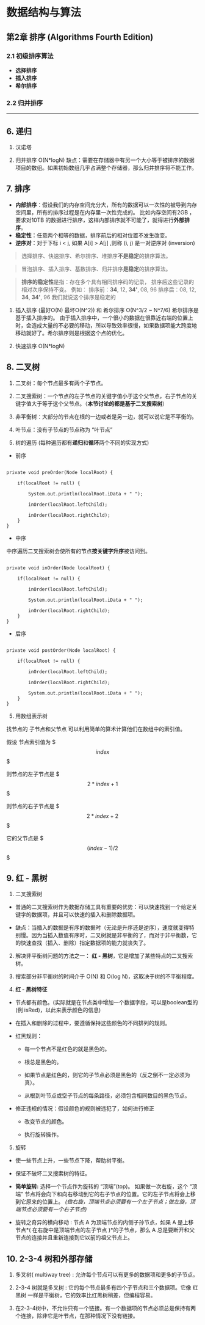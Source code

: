 # 数据结构与算法

## 第2章 排序 (Algorithms Fourth Edition)

### 2.1 初级排序算法
- **选择排序**
- **插入排序**
- **希尔排序**

### 2.2 归并排序


* * *


## 6. 递归

1. 汉诺塔

2. 归并排序  O(N*logN)
缺点：需要在存储器中有另一个大小等于被排序的数据项目的数组。如果初始数组几乎占满整个存储器，那么归并排序将不能工作。



## 7. 排序

- **内部排序**：假设我们的内存空间充分大，所有的数据可以一次性的被导到内存空间里，所有的排序过程是在内存里一次性完成的。 比如内存空间有2GB ，要求对10TB 的数据进行排序，这样内部排序就不可能了，就得进行**外部排序**。
- **稳定性**：任意两个相等的数据，排序前后的相对位置不发生改变。
- **逆序对**：对于下标 i < j, 如果 A[i] > A[j] ,则称 (i, j) 是一对逆序对 (inversion)

> 选择排序、快速排序、希尔排序、堆排序**不是稳定**的排序算法。

> 冒泡排序、插入排序、基数排序、归并排序**是稳定**的排序算法。

> **排序的稳定性**是指：存在多个具有相同排序码的记录， 排序后这些记录的相对次序保持不变。
> 例如：
> 排序前：**34**, 12, **34'**, 08, 96
> 排序后：08, 12, **34**, **34'**, 96
> 我们就说这个排序是稳定的




1. 插入排序 (最好O(N) 最坏O(N^2)) 和 希尔排序 O(N^3/2 ~ N^7/6)
希尔排序是基于插入排序的。 由于插入排序中，一个很小的数据在很靠近右端的位置上时，会造成大量的不必要的移动，所以导致效率很慢，如果数据项能大跨度地移动就好了。希尔排序则是根据这个点的优化。

2. 快速排序  O(N*logN)





## 8. 二叉树

1. 二叉树：每个节点最多有两个子节点。

2. 二叉搜索树：一个节点的左子节点的关键字值小于这个父节点，右子节点的关键字值大于等于这个父节点。（**本节讨论的都是基于二叉搜索树**）

3. 非平衡树：大部分的节点在根的一边或者是另一边，就可以说它是不平衡的。
4. 叶节点：没有子节点的节点称为 “叶节点”

4. 树的遍历 (每种遍历都有**递归**和**循环**两个不同的实现方式)

 - 前序

```

private void preOrder(Node localRoot) {

	if(localRoot != null) {

    	System.out.println(localRoot.iData + " ");

    	inOrder(localRoot.leftChild);

        inOrder(localRoot.rightChild);
    }
}

```

 - 中序

中序遍历二叉搜索树会使所有的节点**按关键字升序**被访问到。

```

private void inOrder(Node localRoot) {

	if(localRoot != null) {

    	inOrder(localRoot.leftChild);

        System.out.println(localRoot.iData + " ");

        inOrder(localRoot.rightChild);
    }
}

```



 - 后序

```

private void postOrder(Node localRoot) {

	if(localRoot != null) {

    	inOrder(localRoot.leftChild);

        inOrder(localRoot.rightChild);

        System.out.println(localRoot.iData + " ");
    }
}

```



5. 用数组表示树

找节点的 子节点和父节点 可以利用简单的算术计算他们在数组中的索引值。

假设 节点索引值为 $$$index$$$

则节点的左子节点是 $$$2*index + 1$$$

则节点的右子节点是 $$$2*index + 2$$$

它的父节点是     $$$(index - 1) / 2$$$





## 9. 红 - 黑树

1. 二叉搜索树

 - 普通的二叉搜索树作为数据存储工具有重要的优势：可以快速找到一个给定关键字的数据项，并且可以快速的插入和删除数据项。

 - 缺点：当插入的数据是有序的数据时（无论是升序还是逆序），速度就变得特别慢。因为当插入数值有序时，二叉树就是非平衡的了，而对于非平衡数，它的快速查找（插入、删除）指定数据项的能力就丧失了。

2. 解决非平衡树问题的方法之一： **红 - 黑树**，它是增加了某些特点的二叉搜索树。

3. 搜索部分非平衡树的时间介于 O(N) 和 O(log N)，这取决于树的不平衡程度。

4. **红 - 黑树特征**

 - 节点都有颜色。(实际就是在节点类中增加一个数据字段，可以是boolean型的(例 isRed)，以此来表示颜色的信息)

 - 在插入和删除的过程中，要遵循保持这些颜色的不同排列的规则。

 - 红黑规则： 

 	- 每一个节点不是红色的就是黑色的。

 	- 根总是黑色的。

 	- 如果节点是红色的，则它的子节点必须是黑色的（反之倒不一定必须为真）。

 	- 从根到叶节点或空子节点的每条路径，必须包含相同数目的黑色节点。

 - 修正违规的情况：假设颜色的规则被违犯了，如何进行修正

 	- 改变节点的颜色。

 	- 执行旋转操作。 

5. 旋转
 - 使一些节点上升，一些节点下降，帮助树平衡。

 - 保证不破坏二叉搜索树的特征。

 - **简单旋转:**  选择一个节点作为旋转的 “顶端”(top)。 如果做一次右旋，这个 “顶端” 节点将会向下和向右移动到它的右子节点的位置。它的左子节点将会上移到它原来的位置上。 *(做右旋，顶端节点必须要有一个左子节点；做左旋，顶端节点必须要有一个右子节点)*

 - 旋转之奇异的横向移动 : 节点 A 为顶端节点的内侧子孙节点，如果 A 是上移节点*( 在右旋中是顶端节点的左子节点 )*的子节点，那么 A 总是要断开和父节点的连接并且重新连接到它以前的祖父节点上。


## 10. 2-3-4 树和外部存储
1. 多叉树( multiway tree) : 允许每个节点可以有更多的数据项和更多的子节点。

2. 2-3-4 树就是多叉树 : 它的每个节点最多有四个子节点和三个数据项。它像 红黑树 一样是平衡树，它的效率比红黑树稍差，但编程容易。

3. 在2-3-4树中，不允许只有一个链接。有一个数据项的节点必须总是保持有两个连接，除非它是叶节点，在那种情况下没有链接。
















